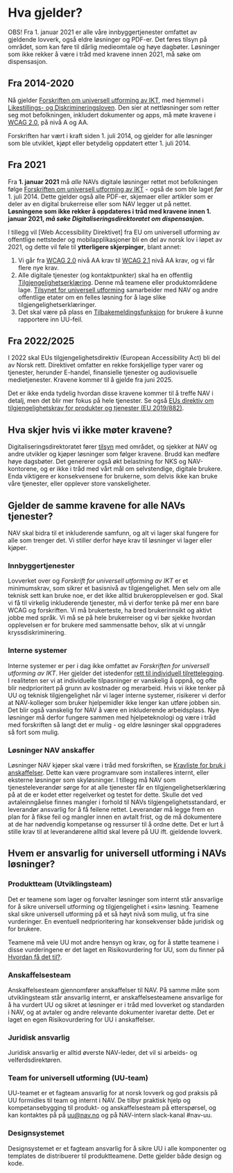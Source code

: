 # Hva gjelder?
<div><alertstripe type="advarsel">OBS! Fra 1. januar 2021 er alle våre innbyggertjenester omfattet av gjeldende lovverk, også eldre løsninger og PDF-er. Det føres tilsyn på området, som kan føre til dårlig medieomtale og høye dagbøter. Løsninger som ikke rekker å være i tråd med kravene innen 2021, må søke om dispensasjon.</alertstripe></div>

## Fra 2014-2020
Nå gjelder [Forskriften om universell utforming av IKT](https://lovdata.no/dokument/SF/forskrift/2013-06-21-732), med hjemmel i [Likestillings- og Diskrimineringsloven](https://lovdata.no/dokument/NL/lov/2017-06-16-51?q=likestilling). Den sier at nettløsninger som retter seg mot befolkningen, inkludert dokumenter og apps, må møte kravene i [WCAG 2.0](https://www.w3.org/TR/WCAG20/), på nivå A og AA. 

Forskriften har vært i kraft siden 1. juli 2014, og gjelder for alle løsninger som ble utviklet, kjøpt eller betydelig oppdatert etter 1. juli 2014. 

## Fra 2021
Fra __1. januar 2021__ må *alle* NAVs digitale løsninger rettet mot befolkningen følge [Forskriften om universell utforming av IKT](https://lovdata.no/dokument/SF/forskrift/2013-06-21-732) - også de som ble laget *før* 1. juli 2014. Dette gjelder også alle PDF-er, skjemaer eller artikler som er deler av en digital brukerreise eller som NAV legger ut på nettet. __Løsningene som ikke rekker å oppdateres i tråd med kravene innen 1. januar 2021, *må søke Digitaliseringsdirektoratet om dispensasjon*.__

I tillegg vil [Web Accessibility Direktivet] fra EU om universell utforming av offentlige nettsteder og mobilapplikasjoner bli en del av norsk lov i løpet av 2021, og dette vil føle til __ytterligere skjerpinger__, blant annet:
1. Vi går fra [WCAG 2.0](https://uu.difi.no/krav-og-regelverk/wcag-20-standarden) nivå AA krav til [WCAG 2.1](https://uu.difi.no/krav-og-regelverk/webdirektivet-og-wcag-21) nivå AA krav, og vi får flere nye krav.
2. Alle digitale tjenester (og kontaktpunkter) skal ha en offentlig [Tilgjengelighetserklæring](/hvordan-faa-det-til/tilgjengelighetserklæring.md). Denne må teamene eller produktområdene lage. [Tilsynet for universell utforming](https://uu.difi.no/nyhet/2020/07/tilgjengelegheitserklaering) samarbeider med NAV og andre offentlige etater om en felles løsning for å lage slike tilgjengelighetserklæringer.
3. Det skal være på plass en [Tilbakemeldingsfunksjon](/hvordan-faa-det-til/tilbakemeldingsfunksjon.md) for brukere å kunne rapportere inn UU-feil.

## Fra 2022/2025
I 2022 skal EUs tilgjengelighetsdirektiv (European Accessibility Act) bli del av Norsk rett. Direktivet omfatter en rekke forskjellige typer varer og tjenester, herunder E-handel, finansielle tjenester og audiovisuelle medietjenester. Kravene kommer til å gjelde fra juni 2025.

Det er ikke enda tydelig hvordan disse kravene kommer til å treffe NAV i detalj, men det blir mer fokus på hele tjenester. Se også [EUs direktiv om tilgjengelighetskrav for produkter og tjenester (EU 2019/882)](https://www.regjeringen.no/no/sub/eos-notatbasen/notatene/2016/mars/eus-tilgjengelighetsdirektiv/id2498097/).

<!-- Eirik: Kan denne lages expandable: -->
## Hva skjer hvis vi ikke møter kravene?
Digitaliseringsdirektoratet fører [tilsyn](https://uu.difi.no/tilsyn) med området, og sjekker at NAV og andre utvikler og kjøper løsninger som følger kravene. Brudd kan medføre høye dagsbøter. Det genererer også økt belastning for NKS og NAV-kontorene, og er ikke i tråd med vårt mål om selvstendige, digitale brukere. Enda viktigere er konsekvensene for brukerne, som delvis ikke kan bruke våre tjenester, eller opplever store vanskeligheter.

<!-- Eirik: Kan hele denne seksjonen også lages expandable: -->
## Gjelder de samme kravene for alle NAVs tjenester?
NAV skal bidra til et inkluderende samfunn, og alt vi lager skal fungere for alle som trenger det. Vi stiller derfor høye krav til løsninger vi lager eller kjøper.

### Innbyggertjenester
Lovverket over og *Forskrift for universell utforming av IKT* er et minimumskrav, som sikrer et basisnivå av tilgjengelighet. Men selv om alle teknisk sett kan bruke noe, er det ikke alltid brukeropplevelsen er god. Skal vi få til virkelig inkluderende tjenester, må vi derfor tenke på mer enn bare WCAG og forskriften. Vi må brukerteste, ha bred brukerinnsikt og aktivt jobbe med språk. Vi må se på hele brukerreiser og vi bør sjekke hvordan opplevelsen er for brukere med sammensatte behov, slik at vi unngår kryssdiskriminering.

### Interne systemer
Interne systemer er per i dag ikke omfattet av *Forskriften for universell utforming av IKT*. Her gjelder det istedenfor [rett til individuell tilrettelegging](https://lovdata.no/dokument/NL/lov/2017-06-16-51/KAPITTEL_3#shareModal). I realiteten ser vi at individuelle tilpasninger er vanskelig å oppnå, og ofte blir nedprioritert på grunn av kostnader og merarbeid. Hvis vi ikke tenker på UU og teknisk tilgjengelighet når vi lager interne systemer, risikerer vi derfor at NAV-kolleger som bruker hjelpemidler ikke lenger kan utføre jobben sin. Det blir også vanskelig for NAV å være en inkluderende arbeidsplass. Nye løsninger må derfor fungere sammen med hjelpeteknologi og være i tråd med forskriften så langt det er mulig - og eldre løsninger skal oppgraderes så fort som mulig.

### Løsninger NAV anskaffer
Løsninger NAV kjøper skal være i tråd med forskriften, se [Kravliste for bruk i anskaffelser](/hva-gjelder/krav-til-anskaffelser.md). Dette kan være programvare som installeres internt, eller eksterne løsninger som skyløsninger. I tillegg må NAV som tjenesteleverandør sørge for at alle tjenester får en tilgjengelighetserklæring på at de er kodet etter regelverket og testet for dette. Skulle det ved avtaleinngåelse finnes mangler i forhold til NAVs tilgjengelighetsstandard, er leverandør ansvarlig for å få feilene rettet. Leverandør må legge frem en plan for å fikse feil og mangler innen en avtalt frist, og de må dokumentere at de har nødvendig kompetanse og ressurser til å ordne dette. Det er lurt å stille krav til at leverandørene alltid skal levere på UU ift. gjeldende lovverk.

<!-- Eirik: Kan hele denne seksjonen også lages expandable: -->
## Hvem er ansvarlig for universell utforming i NAVs løsninger?

### Produktteam (Utviklingsteam)
Det er teamene som lager og forvalter løsninger som internt står ansvarlige for å sikre universell utforming og tilgjengelighet i «sin» løsning. Teamene skal sikre universell utforming på et så høyt nivå som mulig, ut fra sine vurderinger. En eventuell nedprioritering har konsekvenser både juridisk og for brukere. 

Teamene må veie UU mot andre hensyn og krav, og for å støtte teamene i disse vurderingene er det laget en Risikovurdering for UU, som du finner på [Hvordan få det til?](/hvordan-faa-det-til/README.md).

### Anskaffelsesteam
Anskaffelsesteam gjennomfører anskaffelser til NAV. På samme måte som utviklingsteam står ansvarlig internt, er anskaffelsesteamene ansvarlige for å ha vurdert UU og sikret at løsninger er i tråd med lovverket og standarden i NAV, og at avtaler og andre relevante dokumenter ivaretar dette. Det er laget en egen Risikovurdering for UU i anskaffelser.

### Juridisk ansvarlig
Juridisk ansvarlig er alltid øverste NAV-leder, det vil si arbeids- og velferdsdirektøren.

### Team for universell utforming (UU-team)
UU-teamet er et fagteam ansvarlig for at norsk lovverk og god praksis på UU formidles til team og internt i NAV. De tilbyr praktisk hjelp og kompetansebygging til produkt- og anskaffelsesteam på etterspørsel, og kan kontaktes på på uu@nav.no og på NAV-intern slack-kanal #nav-uu. 

### Designsystemet 
Designsystemet er et fagteam ansvarlig for å sikre UU i alle komponenter og templates de distribuerer til produktteamene. Dette gjelder både design og kode.
